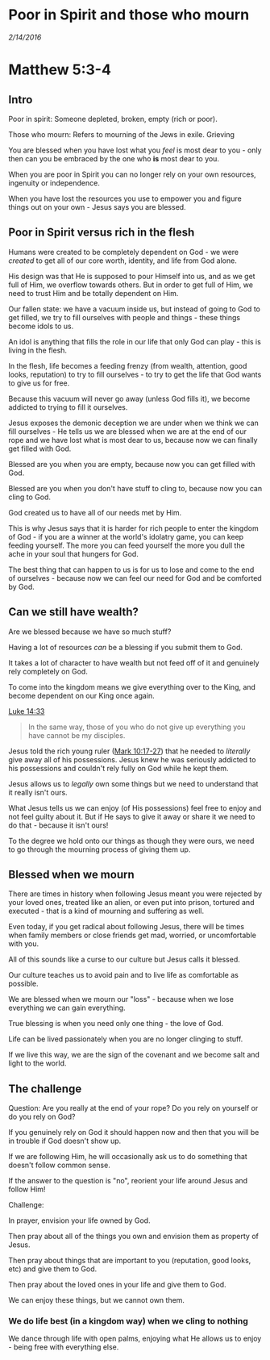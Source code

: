 # Poor in Spirit and those who mourn

*2/14/2016*

# Matthew 5:3-4

## Intro

Poor in spirit: Someone depleted, broken, empty (rich or poor).

Those who mourn: Refers to mourning of the Jews in exile.  Grieving 

You are blessed when you have lost what you *feel* is most dear to you - only then can you be embraced by the one who **is** most dear to you.

When you are poor in Spirit you can no longer rely on your own resources, ingenuity or independence.

When you have lost the resources you use to empower you and figure things out on your own - Jesus says you are blessed.

## Poor in Spirit versus rich in the flesh

Humans were created to be completely dependent on God - we were *created* to get all of our core worth, identity, and life from God alone.

His design was that He is supposed to pour Himself into us, and as we get full of Him, we overflow towards others.  But in order to get full of Him, we need to trust Him and be totally dependent on Him.

Our fallen state: we have a vacuum inside us, but instead of going to God to get filled, we try to fill ourselves with people and things - these things become idols to us.

An idol is anything that fills the role in our life that only God can play - this is living in the flesh.

In the flesh, life becomes a feeding frenzy (from wealth, attention, good looks, reputation) to try to fill ourselves - to try to get the life that God wants to give us for free.

Because this vacuum will never go away (unless God fills it), we become addicted to trying to fill it ourselves.

Jesus exposes the demonic deception we are under when we think we can fill ourselves - He tells us we are blessed when we are at the end of our rope and we have lost what is most dear to us, because now we can finally get filled with God.

Blessed are you when you are empty, because now you can get filled with God.

Blessed are you when you don't have stuff to cling to, because now you can cling to God.

God created us to have all of our needs met by Him.

This is why Jesus says that it is harder for rich people to enter the kingdom of God - if you are a winner at the world's idolatry game, you can keep feeding yourself.  The more you can feed yourself the more you dull the ache in your soul that hungers for God.

The best thing that can happen to us is for us to lose and come to the end of ourselves - because now we can feel our need for God and be comforted by God.

## Can we still have wealth?

Are we blessed because we have so much stuff?

Having a lot of resources *can* be a blessing if you submit them to God.

It takes a lot of character to have wealth but not feed off of it and genuinely rely completely on God.

To come into the kingdom means we give everything over to the King, and become dependent on our King once again.

[Luke 14:33](https://www.biblegateway.com/passage/?search=luke+14%3A33&version=NIV)

> In the same way, those of you who do not give up everything you have cannot be my disciples.

Jesus told the rich young ruler ([Mark 10:17-27](https://www.biblegateway.com/passage/?search=Mark+10%3A17-27&version=NASB)) that he needed to *literally* give away all of his possessions.  Jesus knew he was seriously addicted to his possessions and couldn't rely fully on God while he kept them.

Jesus allows us to *legally* own some things but we need to understand that it really isn't ours.

What Jesus tells us we can enjoy (of His possessions) feel free to enjoy and not feel guilty about it.  But if He says to give it away or share it we need to do that - because it isn't ours!

To the degree we hold onto our things as though they were ours, we need to go through the mourning process of giving them up.
 
## Blessed when we mourn

There are times in history when following Jesus meant you were rejected by your loved ones, treated like an alien, or even put into prison, tortured and executed - that is a kind of mourning and suffering as well.

Even today, if you get radical about following Jesus, there will be times when family members or close friends get mad, worried, or uncomfortable with you.

All of this sounds like a curse to our culture but Jesus calls it blessed.

Our culture teaches us to avoid pain and to live life as comfortable as possible.

We are blessed when we mourn our "loss" - because when we lose everything we can gain everything.

True blessing is when you need only one thing - the love of God.

Life can be lived passionately when you are no longer clinging to stuff.

If we live this way, we are the sign of the covenant and we become salt and light to the world.

## The challenge

Question: Are you really at the end of your rope?  Do you rely on yourself or do you rely on God?

If you genuinely rely on God it should happen now and then that you will be in trouble if God doesn't show up.  

If we are following Him, he will occasionally ask us to do something that doesn't follow common sense.

If the answer to the question is "no", reorient your life around Jesus and follow Him!

Challenge: 

In prayer, envision your life owned by God.  

Then pray about all of the things you own and envision them as property of Jesus. 

Then pray about things that are important to you (reputation, good looks, etc) and give them to God.

Then pray about the loved ones in your life and give them to God.

We can enjoy these things, but we cannot own them.

### We do life best (in a kingdom way) when we cling to nothing

We dance through life with open palms, enjoying what He allows us to enjoy - being free with everything else.



